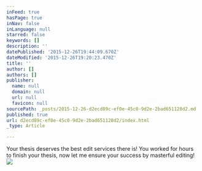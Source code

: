```yaml
---
inFeed: true
hasPage: true
inNav: false
inLanguage: null
starred: false
keywords: []
description: ''
datePublished: '2015-12-26T19:44:09.670Z'
dateModified: '2015-12-26T19:20:23.470Z'
title: ''
author: []
authors: []
publisher:
  name: null
  domain: null
  url: null
  favicon: null
sourcePath: _posts/2015-12-26-d2ecd89c-ef0e-45c0-9d2e-2bad651128d2.md
published: true
url: d2ecd89c-ef0e-45c0-9d2e-2bad651128d2/index.html
_type: Article

---
```

Your thesis deserves the best edit services there is! You worked for hours to finish your thesis, now let me ensure your success by masterful editing!
![](https://the-grid-user-content.s3-us-west-2.amazonaws.com/983df64a-6ef0-460e-bc96-5bc0d3685e78.jpg)
